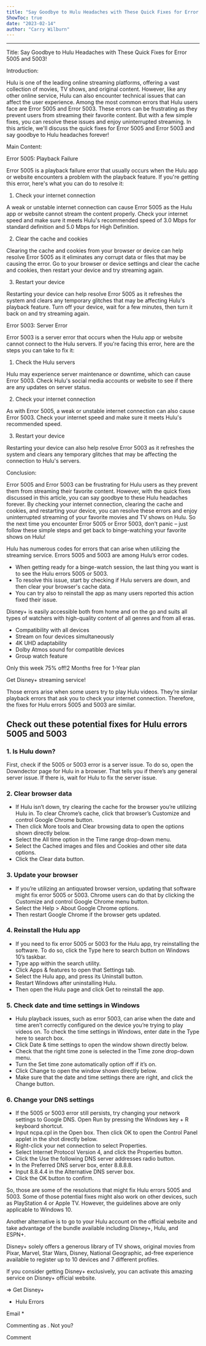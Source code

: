 ```yaml
---
title: "Say Goodbye to Hulu Headaches with These Quick Fixes for Error 5005 and 5003!"
ShowToc: true 
date: "2023-02-14"
author: "Carry Wilburn"
---
```

*****
Title: Say Goodbye to Hulu Headaches with These Quick Fixes for Error 5005 and 5003!

Introduction:

Hulu is one of the leading online streaming platforms, offering a vast collection of movies, TV shows, and original content. However, like any other online service, Hulu can also encounter technical issues that can affect the user experience. Among the most common errors that Hulu users face are Error 5005 and Error 5003. These errors can be frustrating as they prevent users from streaming their favorite content. But with a few simple fixes, you can resolve these issues and enjoy uninterrupted streaming. In this article, we'll discuss the quick fixes for Error 5005 and Error 5003 and say goodbye to Hulu headaches forever!

Main Content:

Error 5005: Playback Failure

Error 5005 is a playback failure error that usually occurs when the Hulu app or website encounters a problem with the playback feature. If you're getting this error, here's what you can do to resolve it:

1. Check your internet connection

A weak or unstable internet connection can cause Error 5005 as the Hulu app or website cannot stream the content properly. Check your internet speed and make sure it meets Hulu's recommended speed of 3.0 Mbps for standard definition and 5.0 Mbps for High Definition.

2. Clear the cache and cookies

Clearing the cache and cookies from your browser or device can help resolve Error 5005 as it eliminates any corrupt data or files that may be causing the error. Go to your browser or device settings and clear the cache and cookies, then restart your device and try streaming again.

3. Restart your device

Restarting your device can help resolve Error 5005 as it refreshes the system and clears any temporary glitches that may be affecting Hulu's playback feature. Turn off your device, wait for a few minutes, then turn it back on and try streaming again.

Error 5003: Server Error

Error 5003 is a server error that occurs when the Hulu app or website cannot connect to the Hulu servers. If you're facing this error, here are the steps you can take to fix it:

1. Check the Hulu servers

Hulu may experience server maintenance or downtime, which can cause Error 5003. Check Hulu's social media accounts or website to see if there are any updates on server status.

2. Check your internet connection

As with Error 5005, a weak or unstable internet connection can also cause Error 5003. Check your internet speed and make sure it meets Hulu's recommended speed.

3. Restart your device

Restarting your device can also help resolve Error 5003 as it refreshes the system and clears any temporary glitches that may be affecting the connection to Hulu's servers.

Conclusion:

Error 5005 and Error 5003 can be frustrating for Hulu users as they prevent them from streaming their favorite content. However, with the quick fixes discussed in this article, you can say goodbye to these Hulu headaches forever. By checking your internet connection, clearing the cache and cookies, and restarting your device, you can resolve these errors and enjoy uninterrupted streaming of your favorite movies and TV shows on Hulu. So the next time you encounter Error 5005 or Error 5003, don't panic – just follow these simple steps and get back to binge-watching your favorite shows on Hulu!


Hulu has numerous codes for errors that can arise when utilizing the streaming service. Errors 5005 and 5003 are among Hulu’s error codes.
 
- When getting ready for a binge-watch session, the last thing you want is to see the Hulu errors 5005 or 5003.
 - To resolve this issue, start by checking if Hulu servers are down, and then clear your browser's cache data.
 - You can try also to reinstall the app as many users reported this action fixed their issue.

 
 Disney+ is easily accessible both from home and on the go and suits all types of watchers with high-quality content of all genres and from all eras.

 
- Compatibility with all devices
 - Stream on four devices simultaneously
 - 4K UHD adaptability
 - Dolby Atmos sound for compatible devices
 - Group watch feature

 
Only this week 75% off!2 Months free for 1-Year plan
 
 Get Disney+ streaming service!

 
Those errors arise when some users try to play Hulu videos. They’re similar playback errors that ask you to check your internet connection. Therefore, the fixes for Hulu errors 5005 and 5003 are similar.
 
## Check out these potential fixes for Hulu errors 5005 and 5003
 
### 1. Is Hulu down?
 
First, check if the 5005 or 5003 error is a server issue. To do so, open the Downdector page for Hulu in a browser. That tells you if there’s any general server issue. If there is, wait for Hulu to fix the server issue.
 
### 2. Clear browser data
 
- If Hulu isn’t down, try clearing the cache for the browser you’re utilizing Hulu in. To clear Chrome’s cache, click that browser’s Customize and control Google Chrome button.
 - Then click More tools and Clear browsing data to open the options shown directly below.
 - Select the All time option in the Time range drop-down menu.
 - Select the Cached images and files and Cookies and other site data options.
 - Click the Clear data button.

 
### 3. Update your browser
 
- If you’re utilizing an antiquated browser version, updating that software might fix error 5005 or 5003. Chrome users can do that by clicking the Customize and control Google Chrome menu button.
 - Select the Help > About Google Chrome options.
 - Then restart Google Chrome if the browser gets updated.

 
### 4. Reinstall the Hulu app
 
- If you need to fix error 5005 or 5003 for the Hulu app, try reinstalling the software. To do so, click the Type here to search button on Windows 10’s taskbar.
 - Type app within the search utility.
 - Click Apps & features to open that Settings tab.
 - Select the Hulu app, and press its Uninstall button.
 - Restart Windows after uninstalling Hulu.
 - Then open the Hulu page and click Get to reinstall the app.

 
### 5. Check date and time settings in Windows
 
- Hulu playback issues, such as error 5003, can arise when the date and time aren’t correctly configured on the device you’re trying to play videos on. To check the time settings in Windows, enter date in the Type here to search box.
 - Click Date & time settings to open the window shown directly below.
 - Check that the right time zone is selected in the Time zone drop-down menu.
 - Turn the Set time zone automatically option off if it’s on.
 - Click Change to open the window shown directly below.
 - Make sure that the date and time settings there are right, and click the Change button.

 
### 6. Change your DNS settings
 
- If the 5005 or 5003 error still persists, try changing your network settings to Google DNS. Open Run by pressing the Windows key + R keyboard shortcut.
 - Input ncpa.cpl in the Open box. Then click OK to open the Control Panel applet in the shot directly below.
 - Right-click your net connection to select Properties.
 - Select Internet Protocol Version 4, and click the Properties button.
 - Click the Use the following DNS server addresses radio button.
 - In the Preferred DNS server box, enter 8.8.8.8.
 - Input 8.8.4.4 in the Alternative DNS server box.
 - Click the OK button to confirm.

 
So, those are some of the resolutions that might fix Hulu errors 5005 and 5003. Some of those potential fixes might also work on other devices, such as PlayStation 4 or Apple TV. However, the guidelines above are only applicable to Windows 10.
 
Another alternative is to go to your Hulu account on the official website and take advantage of the bundle available including Disney+, Hulu, and ESPN+. 
 
Disney+ solely offers a generous library of TV shows, original movies from Pixar, Marvel, Star Wars, Disney, National Geographic, ad-free experience available to register up to 10 devices and 7 different profiles. 
 
If you consider getting Disney+ exclusively, you can activate this amazing service on Disney+ official website.
 
⇒ Get Disney+
 

 
- Hulu Errors

 
Email * 
 

Commenting as .
Not you?

 
Comment 





